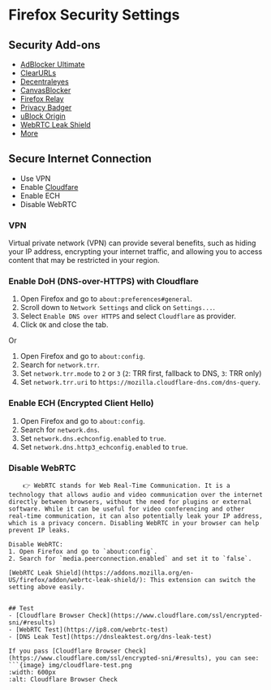# Firefox Security Settings


## Security Add-ons
- [AdBlocker Ultimate](https://addons.mozilla.org/en-US/firefox/addon/adblocker-ultimate/)
- [ClearURLs](https://addons.mozilla.org/en-US/firefox/addon/clearurls/)
- [Decentraleyes](https://addons.mozilla.org/en-US/firefox/addon/decentraleyes/)
- [CanvasBlocker](https://addons.mozilla.org/en-US/firefox/addon/canvasblocker/)
- [Firefox Relay](https://relay.firefox.com/)
- [Privacy Badger](https://addons.mozilla.org/en-US/firefox/addon/privacy-badger17/)
- [uBlock Origin](https://addons.mozilla.org/en-US/firefox/addon/ublock-origin/)
- [WebRTC Leak Shield](https://addons.mozilla.org/en-US/firefox/addon/webrtc-leak-shield/)
- [More](https://addons.mozilla.org/en-US/firefox/extensions/category/privacy-security/)

## Secure Internet Connection
- Use VPN
- Enable [Cloudfare](https://developers.cloudflare.com/1.1.1.1/setup/)
- Enable ECH
- Disable WebRTC

### VPN
Virtual private network (VPN) can provide several benefits, such as hiding your IP address, encrypting your internet traffic, and allowing you to access content that may be restricted in your region.


### Enable DoH (DNS-over-HTTPS) with Cloudflare
1. Open Firefox and go to `about:preferences#general`.
2. Scroll down to `Network Settings` and click on `Settings...`.
3. Select `Enable DNS over HTTPS` and select `Cloudflare` as provider.
4. Click `OK` and close the tab.

Or
1. Open Firefox and go to `about:config`.
2. Search for `network.trr`.
3. Set `network.trr.mode` to `2` or `3` (`2`: TRR first, fallback to DNS, `3`: TRR only)
4. Set `network.trr.uri` to `https://mozilla.cloudflare-dns.com/dns-query`.


### Enable ECH (Encrypted Client Hello)
1. Open Firefox and go to `about:config`.
2. Search for `network.dns`.
3. Set `network.dns.echconfig.enabled` to `true`.
5. Set `network.dns.http3_echconfig.enabled` to `true`.


### Disable WebRTC
``` tip "WebRTC"
    👉 WebRTC stands for Web Real-Time Communication. It is a technology that allows audio and video communication over the internet directly between browsers, without the need for plugins or external software. While it can be useful for video conferencing and other real-time communication, it can also potentially leak your IP address, which is a privacy concern. Disabling WebRTC in your browser can help prevent IP leaks.

Disable WebRTC:
1. Open Firefox and go to `about:config`.
2. Search for `media.peerconnection.enabled` and set it to `false`.

[WebRTC Leak Shield](https://addons.mozilla.org/en-US/firefox/addon/webrtc-leak-shield/): This extension can switch the setting above easily.


## Test
- [Cloudflare Browser Check](https://www.cloudflare.com/ssl/encrypted-sni/#results)
- [WebRTC Test](https://ip8.com/webrtc-test)
- [DNS Leak Test](https://dnsleaktest.org/dns-leak-test)

If you pass [Cloudflare Browser Check](https://www.cloudflare.com/ssl/encrypted-sni/#results), you can see:
```{image} img/cloudflare-test.png
:width: 600px
:alt: Cloudflare Browser Check
```